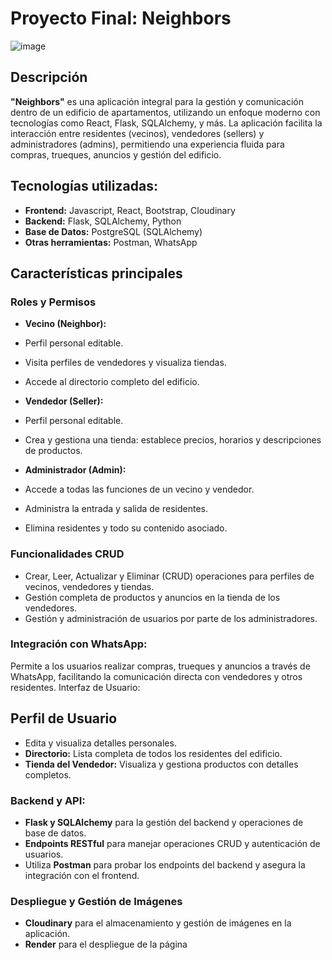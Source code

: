 # Proyecto Final: Neighbors

![image](https://github.com/user-attachments/assets/61e20a20-161d-4bee-865b-1a292cdf56d5)

## Descripción 

**"Neighbors"** es una aplicación integral para la gestión y comunicación dentro de un edificio de apartamentos, utilizando un enfoque moderno con tecnologías como React, Flask, SQLAlchemy, y más. La aplicación facilita la interacción entre residentes (vecinos), vendedores (sellers) y administradores (admins), permitiendo una experiencia fluida para compras, trueques, anuncios y gestión del edificio.

## Tecnologías utilizadas:

- **Frontend:** Javascript, React, Bootstrap, Cloudinary
- **Backend:** Flask, SQLAlchemy, Python
- **Base de Datos:** PostgreSQL (SQLAlchemy)
- **Otras herramientas:** Postman, WhatsApp

## Características principales

### Roles y Permisos

- **Vecino (Neighbor):**
- Perfil personal editable.
- Visita perfiles de vendedores y visualiza tiendas.
- Accede al directorio completo del edificio.

- **Vendedor (Seller):**
- Perfil personal editable.
- Crea y gestiona una tienda: establece precios, horarios y descripciones de productos.

- **Administrador (Admin):**
- Accede a todas las funciones de un vecino y vendedor.
- Administra la entrada y salida de residentes.
- Elimina residentes y todo su contenido asociado.

### Funcionalidades CRUD

- Crear, Leer, Actualizar y Eliminar (CRUD) operaciones para perfiles de vecinos, vendedores y tiendas.
- Gestión completa de productos y anuncios en la tienda de los vendedores.
- Gestión y administración de usuarios por parte de los administradores.

### Integración con WhatsApp:

Permite a los usuarios realizar compras, trueques y anuncios a través de WhatsApp, facilitando la comunicación directa con vendedores y otros residentes.
Interfaz de Usuario:

## Perfil de Usuario 
- Edita y visualiza detalles personales.
- **Directorio:** Lista completa de todos los residentes del edificio.
- **Tienda del Vendedor:** Visualiza y gestiona productos con detalles completos.

### Backend y API:

- **Flask y SQLAlchemy** para la gestión del backend y operaciones de base de datos.
- **Endpoints RESTful** para manejar operaciones CRUD y autenticación de usuarios.
- Utiliza **Postman** para probar los endpoints del backend y asegura la integración con el frontend.

### Despliegue y Gestión de Imágenes

- **Cloudinary** para el almacenamiento y gestión de imágenes en la aplicación.
- **Render** para el despliegue de la página

